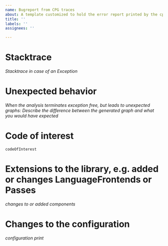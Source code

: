 ```yaml
---
name: Bugreport from CPG traces
about: A template customized to hold the error report printed by the cpg and its configuration
title: ''
labels: ''
assignees: ''

---
```


# Stacktrace
*Stacktrace in case of an Exception*
# Unexpected behavior
*When the analysis terminates exception free, but leads to unexpected graphs: Describe the difference between the generated graph and what you would have expected*
# Code of interest
```
codeOfInterest
```
# Extensions to the library, e.g. added or changes LanguageFrontends or Passes
*changes to or added components*
# Changes to the configuration
*configuration print*
